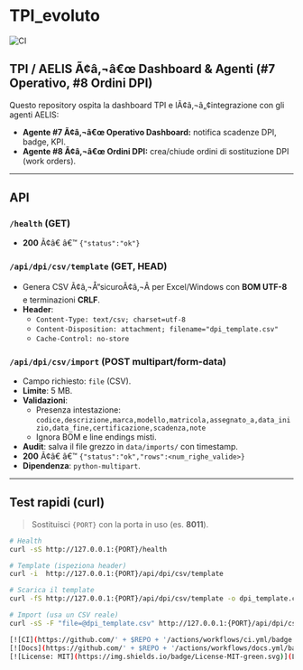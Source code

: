 # TPI_evoluto
![CI](https://github.com/aicreator76/TPI_evoluto/actions/workflows/ci.yml/badge.svg)

## TPI / AELIS Ã¢â‚¬â€œ Dashboard & Agenti (#7 Operativo, #8 Ordini DPI)
Questo repository ospita la dashboard TPI e lÃ¢â‚¬â„¢integrazione con gli agenti AELIS:
- **Agente #7 Ã¢â‚¬â€œ Operativo Dashboard:** notifica scadenze DPI, badge, KPI.
- **Agente #8 Ã¢â‚¬â€œ Ordini DPI:** crea/chiude ordini di sostituzione DPI (work orders).

---

## API

### `/health` (GET)
- **200** Ã¢â€ â€™ `{"status":"ok"}`

### `/api/dpi/csv/template` (GET, HEAD)
- Genera CSV Ã¢â‚¬Å“sicuroÃ¢â‚¬Â per Excel/Windows con **BOM UTF-8** e terminazioni **CRLF**.
- **Header**:
  - `Content-Type: text/csv; charset=utf-8`
  - `Content-Disposition: attachment; filename="dpi_template.csv"`
  - `Cache-Control: no-store`

### `/api/dpi/csv/import` (POST multipart/form-data)
- Campo richiesto: `file` (CSV).
- **Limite**: 5 MB.
- **Validazioni**:
  - Presenza intestazione:  
    `codice,descrizione,marca,modello,matricola,assegnato_a,data_inizio,data_fine,certificazione,scadenza,note`
  - Ignora BOM e line endings misti.
- **Audit**: salva il file grezzo in `data/imports/` con timestamp.
- **200** Ã¢â€ â€™ `{"status":"ok","rows":<num_righe_valide>}`
- **Dipendenza**: `python-multipart`.

---

## Test rapidi (curl)

> Sostituisci `{PORT}` con la porta in uso (es. **8011**).

```bash
# Health
curl -sS http://127.0.0.1:{PORT}/health

# Template (ispeziona header)
curl -i  http://127.0.0.1:{PORT}/api/dpi/csv/template

# Scarica il template
curl -fS http://127.0.0.1:{PORT}/api/dpi/csv/template -o dpi_template.csv

# Import (usa un CSV reale)
curl -sS -F "file=@dpi_template.csv" http://127.0.0.1:{PORT}/api/dpi/csv/import

[![CI](https://github.com/' + $REPO + '/actions/workflows/ci.yml/badge.svg)](../../actions/workflows/ci.yml)
[![Docs](https://github.com/' + $REPO + '/actions/workflows/docs.yml/badge.svg)](../../actions/workflows/docs.yml)
[![License: MIT](https://img.shields.io/badge/License-MIT-green.svg)](LICENSE)

